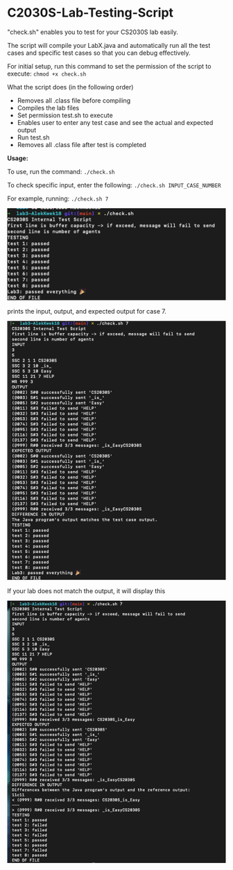 # C2030S-Lab-Testing-Script

"check.sh" enables you to test for your CS2030S lab easily.

The script will compile your LabX.java and automatically run all the test cases and specific test cases so that you can debug effectively.

For initial setup, run this command to set the permission of the script to execute: `chmod +x check.sh`

What the script does (in the following order)
- Removes all .class file before compiling
- Compiles the lab files
- Set permission test.sh to execute
- Enables user to enter any test case and see the actual and expected output
- Run test.sh
- Removes all .class file after test is completed

**Usage:**

To use, run the command: `./check.sh`

To check specific input, enter the following: `./check.sh INPUT_CASE_NUMBER`

For example, running: `./check.sh 7`

![alt text](https://github.com/AlekKwek18/C2030S-Lab-Testing-Script/blob/main/example1.png)

prints the input, output, and expected output for case 7.

![alt text](https://github.com/AlekKwek18/C2030S-Lab-Testing-Script/blob/main/example2.png)


If your lab does not match the output, it will display this

![alt text](https://github.com/AlekKwek18/C2030S-Lab-Testing-Script/blob/main/example3.png)
